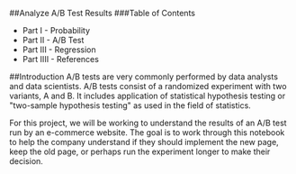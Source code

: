 ##Analyze A/B Test Results
###Table of Contents
* Part I - Probability
* Part II - A/B Test
* Part III - Regression
* Part IIII - References

##Introduction
A/B tests are very commonly performed by data analysts and data scientists. A/B tests consist of a randomized experiment with two variants, A and B. It includes application of statistical hypothesis testing or "two-sample hypothesis testing" as used in the field of statistics.

For this project, we will be working to understand the results of an A/B test run by an e-commerce website. The goal is to work through this notebook to help the company understand if they should implement the new page, keep the old page, or perhaps run the experiment longer to make their decision.
